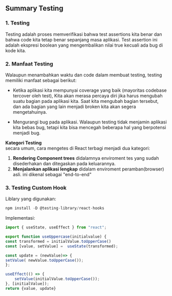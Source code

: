 ## Summary Testing

### 1. Testing

Testing adalah proses memverifikasi bahwa test assertions kita
benar dan bahwa code kita tetap benar sepanjang masa aplikasi.
Test assertion ini adalah ekspresi boolean yang mengembalikan
nilai true kecuali ada bug di kode kita.

### 2. Manfaat Testing

Walaupun menambahkan waktu dan code dalam membuat testing, testing memiliki manfaat sebagai berikut:

- Ketika aplikasi kita mempunyai coverage yang baik (mayoritas
  codebase tercover oleh test), Kita akan merasa percaya diri jika
  harus mengubah suatu bagian pada aplikasi kita. Saat kita
  mengubah bagian tersebut, dan ada bagian yang lain menjadi
  broken kita akan segera mengetahuinya.

- Mengurangi bug pada aplikasi. Walaupun testing tidak
  menjamin aplikasi kita bebas bug, tetapi kita bisa mencegah
  beberapa hal yang berpotensi menjadi bug.

**Kategori Testing**  
secara umum, cara mengetes di React terbagi menjadi dua kategori:

1. **Rendering Component trees** didalamnya enviroment tes yang sudah disederhakan dan ditegaskan pada keluarannya.
2. **Menjalankan aplikasi lengkap** didalam enviroment peramban(browser) asli. ini dikenal sebagai "end-to-end"

### 3. Testing Custom Hook

Liblary yang digunakan:

```js
npm install -D @testing-library/react-hooks
```

Implementasi:

```js
import { useState, useEffect } from "react";

export function useUppercase(initialvalue) {
const transformed = initialValue.toUpperCase()
const [value, setValue] =  useState(transformed);

const update = (newValue)=> {
setValue( newValue.toUpperCase());
};

useEffect(() => {
    setValue(initialValue.toUpperCase());
}, [initialValue]);
return {value, update}

```

